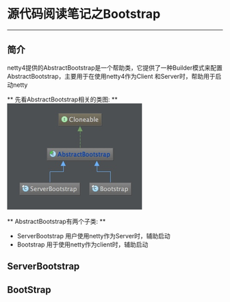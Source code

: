 # 源代码阅读笔记之Bootstrap
----

## 简介

netty4提供的AbstractBootstrap是一个帮助类，它提供了一种Builder模式来配置AbstractBootstrap，主要用于在使用netty4作为Client
和Server时，帮助用于启动netty

** 先看AbstractBootstrap相关的类图:  **  
![img](./image/bootstrap.jpeg)

** AbstractBootstrap有两个子类: **   
* ServerBootstrap 用户使用netty作为Server时，辅助启动  
* Bootstrap 用于使用netty作为client时，辅助启动  


## ServerBootstrap


## BootStrap